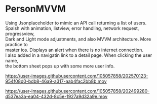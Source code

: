# PersonMVVM
<p>Using Jsonplaceholder to mimic an API call returning a list of users.<br>
 Spalsh with animation, listview, error handling, network request, progressview,<br>
 Dark and Light mode adjustments, and also MVVM architecture. More practice to<br>
 master ios. Displays an alert when there is no internet connection.<br>
I also added in a navigatin link to a detail page. When clicking the user name,<br>
the bottom sheet pops up with some more user info.</p>

https://user-images.githubusercontent.com/105057858/202570123-954f08d0-bdb8-46a9-a317-aab4fac2bb8b.mov

https://user-images.githubusercontent.com/105057858/202499280-d537ea3a-ea04-432d-8c5e-1927a9d32a9e.mov
